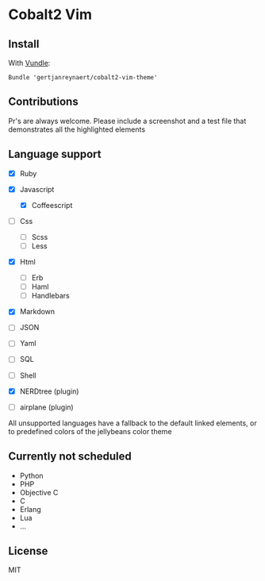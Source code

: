Cobalt2 Vim
===========

Install
-------

With [Vundle](https://github.com/gmarik/vundle):

    Bundle 'gertjanreynaert/cobalt2-vim-theme'

Contributions
-------------

Pr's are always welcome. Please include a screenshot and a test file that
demonstrates all the highlighted elements

Language support
----------------

- [x] Ruby
- [x] Javascript
  - [x] Coffeescript

- [ ] Css
  - [ ] Scss
  - [ ] Less

- [x] Html
  - [ ] Erb
  - [ ] Haml
  - [ ] Handlebars

- [x] Markdown
- [ ] JSON
- [ ] Yaml
- [ ] SQL
- [ ] Shell

- [x] NERDtree (plugin)
- [ ] airplane (plugin)

All unsupported languages have a fallback to the default linked elements, or
to predefined colors of the jellybeans color theme

Currently not scheduled
-----------------------

- Python
- PHP
- Objective C
- C
- Erlang
- Lua
- ...

License
-------

MIT
